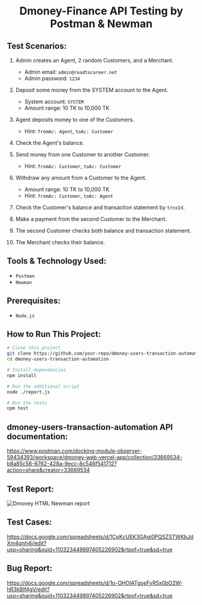 # <div align="center">Dmoney-Finance API Testing by Postman & Newman</div>

## Test Scenarios:
1. Admin creates an Agent, 2 random Customers, and a Merchant.
   - Admin email: `admin@roadtocareer.net`
   - Admin password: `1234`

2. Deposit some money from the SYSTEM account to the Agent.
   - System account: `SYSTEM`
   - Amount range: 10 TK to 10,000 TK

3. Agent deposits money to one of the Customers.
   - Hint: `fromAc: Agent`, `toAc: Customer`

4. Check the Agent's balance.

5. Send money from one Customer to another Customer.
   - Hint: `fromAc: Customer`, `toAc: Customer`

6. Withdraw any amount from a Customer to the Agent.
   - Amount range: 10 TK to 10,000 TK
   - Hint: `fromAc: Customer`, `toAc: Agent`

7. Check the Customer's balance and transaction statement by `trnxId`.

8. Make a payment from the second Customer to the Merchant.

9. The second Customer checks both balance and transaction statement.

10. The Merchant checks their balance.

## Tools & Technology Used:
- `Postman`
- `Newman`

## Prerequisites:
- `Node.js`

## How to Run This Project:
```bash
# Clone this project
git clone https://github.com/your-repo/dmoney-users-transaction-automation.git
cd dmoney-users-transaction-automation

# Install dependencies
npm install

# Run the additional script
node ./report.js

# Run the tests
npm test

```

## dmoney-users-transaction-automation API documentation:
https://www.postman.com/docking-module-observer-59434393/workspace/dmoney-web-vercel-app/collection/33669534-b8a85c56-6762-428a-9ecc-8c546f541712?action=share&creator=33669534

## Test Report:
![Dmoney HTML Newman report](https://github.com/user-attachments/assets/b712fb02-96b0-46bc-aa80-1008853cddce)

## Test Cases:
https://docs.google.com/spreadsheets/d/1CpKcUEK3GAgi0PQSZSTWKbJdXm4qnh4j/edit?usp=sharing&ouid=110323449897405226902&rtpof=true&sd=true 

## Bug Report:
https://docs.google.com/spreadsheets/d/1o-OHOlATgoeFyR5x0bO2W-hR3kBlf4gV/edit?usp=sharing&ouid=110323449897405226902&rtpof=true&sd=true

